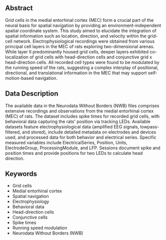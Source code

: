 ## Abstract

Grid cells in the medial entorhinal cortex (MEC) form a crucial part of the neural basis for spatial navigation by providing an environment-independent spatial coordinate system. This study aimed to elucidate the integration of spatial information such as location, direction, and velocity within the grid-cell network. Electrophysiological recordings were obtained from various principal cell layers in the MEC of rats exploring two-dimensional arenas. While layer II predominantly housed grid cells, deeper layers exhibited co-localization of grid cells with head-direction cells and conjunctive grid x head-direction cells. All recorded cell types were found to be modulated by the running speed of the rats, suggesting a complex interplay of positional, directional, and translational information in the MEC that may support self-motion-based navigation.

## Data Description

The available data in the Neurodata Without Borders (NWB) files comprises extensive recordings and observations from the medial entorhinal cortex (MEC) of rats. The dataset includes spike times for recorded grid cells, with behavioral data capturing the rats' position via tracking LEDs. Available datasets feature electrophysiological data (amplified EEG signals, lowpass-filtered, and stored), include detailed metadata on electrodes and devices used, and processed data for both behavior and electrical series. Specific measured variables include ElectricalSeries, Position, Units, ElectrodeGroup, ProcessingModule, and LFP. Sessions document spike and position times and provide positions for two LEDs to calculate head direction.

## Keywords

- Grid cells
- Medial entorhinal cortex
- Spatial navigation
- Electrophysiology
- Behavioral data
- Head-direction cells
- Conjunctive cells
- Spike times
- Running speed modulation
- Neurodata Without Borders (NWB)